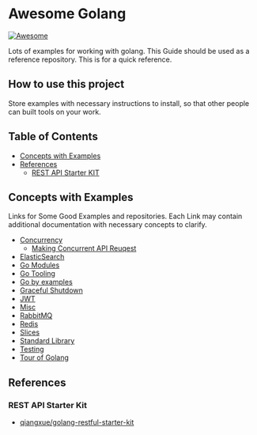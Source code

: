 # Awesome Golang

[![Awesome](https://awesome.re/badge-flat2.svg)](https://awesome.re)

Lots of examples for working with golang. This Guide should be used as a reference repository. This is for a quick reference.

## How to use this project

Store examples with necessary instructions to install, so that other people can built tools on your work.

## Table of Contents

- [Concepts with Examples](#concepts-with-examples)
- [References](#references)
     - [REST API Starter KIT](#rest-api-starter-kit)

## Concepts with Examples

Links for Some Good Examples and repositories. Each Link may contain additional documentation with necessary concepts to clarify.

- [Concurrency](./concurrency)
     - [Making Concurrent API Reuqest](./concurrency/README.md#making-concurrent-api-request)
- [ElasticSearch](./elasticsearch)
- [Go Modules](./docs/go-modules.md)
- [Go Tooling](./docs/go-tooling.md)
- [Go by examples](./docs/go-by-examples.md)
- [Graceful Shutdown](./docs/graceful-shutdown.md)
- [JWT](./jwt)
- [Misc](./docs/misc.md)
- [RabbitMQ](./rabbitmq)
- [Redis](./redis)
- [Slices](./docs/slices.md)
- [Standard Library](./standard-library)
- [Testing](./testing)
- [Tour of Golang](./docs/tour-of-golang.md)

## References

### REST API Starter Kit

- [qiangxue/golang-restful-starter-kit](https://github.com/qiangxue/golang-restful-starter-kit)
